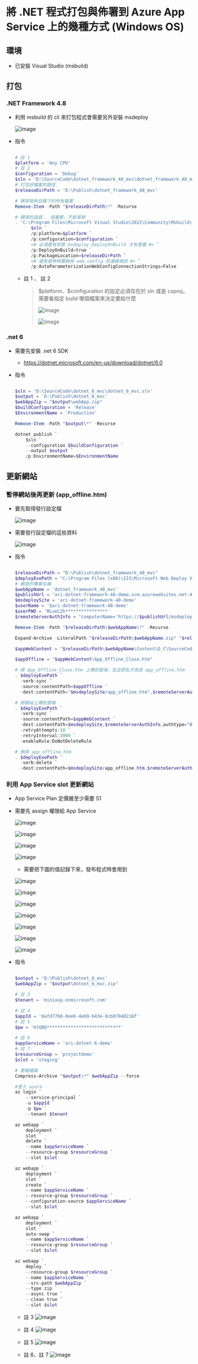 # 將 .NET 程式打包與佈署到 Azure App Service 上的幾種方式 (Windows OS)

## 環境

- 已安裝 Visual Studio (msbuild)

## 打包

### .NET Framework 4.8

- 利用 msbuild 的 cli 來打包程式會需要另外安裝 msdeploy

  ![image](https://user-images.githubusercontent.com/37999690/190894994-8df0f9bc-d398-4ecc-8f23-1b52f25d9305.png)

- 指令

  ```powershell

  # 註 1
  $platform = 'Any CPU'
  # 註 2
  $configuration = 'Debug'
  $sln = 'D:\SourceCode\dotnet_framework_48_mvc\dotnet_framework_48_mvc.sln'
  # 打包好檔案的路徑
  $releaseDirPath = 'D:\Publish\dotnet_framework_48_mvc'

  # 移除發佈目錄下的所有檔案
  Remove-Item -Path "$releaseDirPath\*" -Recurse

  # 開頭的這個 . 很重要，不能拿掉
  . 'C:\Program Files\Microsoft Visual Studio\2022\Community\Msbuild\Current\Bin\MSBuild.exe' `
        $sln `
        /p:platform=$platform `
        /p:configuration=$configuration `
        <# 必須要有安裝 msdeploy DeployOnBuild 才有意義 #> `
        /p:DeployOnBuild=true `
        /p:PackageLocation=$releaseDirPath `
        <# 避免發佈時置換掉 web.config 的連線資訊 #> `
        /p:AutoParameterizationWebConfigConnectionStrings=False

  ```

  - 註 1 、 註 2
    > \$platform、$configuration 的設定必須存在於 sln 或是 csproj，需要看指定 build 哪個檔案來決定要給什麼
    >
    > ![image](https://user-images.githubusercontent.com/37999690/190902988-23095ca3-2136-48f7-9f6f-38a5cacbc155.png)
    >
    > ![image](https://user-images.githubusercontent.com/37999690/190902973-ba6ae06a-e749-4bd8-8639-daeb8a1a722d.png)

### .net 6

- 需要先安裝 .net 6 SDK
  - <https://dotnet.microsoft.com/en-us/download/dotnet/6.0>
- 指令

  ```powershell

  $sln = 'D:\SourceCode\dotnet_6_mvc\dotnet_6_mvc.sln'
  $output = 'D:\Publish\dotnet_6_mvc'
  $webAppZip = "$output\webApp.zip"
  $buildConfiguration = 'Release'
  $EnvironmentName = 'Production'

  Remove-Item -Path "$output\*" -Recurse

  dotnet publish `
      $sln `
      --configuration $buildConfiguration `
      --output $output `
      /p:EnvironmentName=$EnvironmentName

  ```

## 更新網站

### 暫停網站後再更新 (app_offline.htm)

- 要先取得發行設定檔

  ![image](https://user-images.githubusercontent.com/37999690/190939121-ec8ec9fd-f630-4fd1-b382-dfc2122d995d.png)

- 需要發行設定檔的這些資料

  ![image](https://user-images.githubusercontent.com/37999690/190940085-9c160dd8-7a62-4f18-955b-b3033f6bf8f3.png)

- 指令

  ```powershell

  $releaseDirPath = "D:\Publish\dotnet_framework_48_mvc"
  $deployExePath = "C:\Program Files (x86)\IIS\Microsoft Web Deploy V3\msdeploy.exe"
  # 網頁的專案名稱
  $webAppName = 'dotnet_framework_48_mvc'
  $publishUrl = 'ari-dotnet-framework-48-demo.scm.azurewebsites.net:443'
  $msdeploySite = 'ari-dotnet-framework-48-demo'
  $userName = '$ari-dotnet-framework-48-demo'
  $userPWD = 'MLueL2h****************'
  $remoteServerAuthInfo = "computerName='https://$publishUrl/msdeploy.axd?site=$msdeploySite',userName='$userName',password='$userPWD'"

  Remove-Item -Path "$releaseDirPath\$webAppName\*" -Recurse

  Expand-Archive -LiteralPath "$releaseDirPath\$webAppName.zip" "$releaseDirPath\$webAppName"

  $appWebContent = "$releaseDirPath\$webAppName\Content\D_C\SourceCode\$webAppName\$webAppName\obj\Debug\Package\PackageTmp"

  $appOffline = "$appWebContent\App_Offline_Close.htm"

  # 將 App_Offline_Close.htm 上傳到雲端，並且把名子改成 app_offline.htm
  . $deployExePath `
    -verb:sync `
    -source:contentPath=$appOffline `
    -dest:contentPath="$msdeploySite/app_offline.htm",$remoteServerAuthInfo,authtype="Basic",includeAcls="False"

  # 將網站上傳到雲端
  . $deployExePath `
    -verb:sync `
    -source:contentPath=$appWebContent `
    -dest:contentPath=$msdeploySite,$remoteServerAuthInfo,authtype="Basic",includeAcls="False" `
    -retryAttempts:10 `
    -retryInterval:3000 `
    -enableRule:DoNotDeleteRule

  # 刪除 app_offline.htm
  . $deployExePath `
    -verb:delete `
    -dest:contentPath=$msdeploySite/app_offline.htm,$remoteServerAuthInfo,authtype="Basic",includeAcls="False"

  ```

### 利用 App Service slot 更新網站

- App Service Plan 定價層至少需要 S1
- 需要先 assign 權限給 App Service

  ![image](https://user-images.githubusercontent.com/37999690/190944258-f1bccb4a-0196-4d9b-84e7-730ec65680a7.png)

  ![image](https://user-images.githubusercontent.com/37999690/190944370-58da045f-098b-41c2-8391-ce81bf50922b.png)

  ![image](https://user-images.githubusercontent.com/37999690/190944418-66726aaf-eaaa-459f-9b5b-b700782b90bd.png)

  ![image](https://user-images.githubusercontent.com/37999690/190948506-01a4fe5d-d97c-4cb5-ad49-69b54a9a76d7.png)

  - 需要把下圖的值記錄下來，發布程式時會用到

  ![image](https://user-images.githubusercontent.com/37999690/190948645-ef624d24-8d15-4581-aad5-b292df4e4006.png)

  ![image](https://user-images.githubusercontent.com/37999690/190948829-da219d21-7649-48d2-a593-a097e8ef27f7.png)

  ![image](https://user-images.githubusercontent.com/37999690/190948881-2f8a1700-a848-453d-b8ff-63c8f39c94be.png)

  ![image](https://user-images.githubusercontent.com/37999690/190948984-cd00f5de-5413-4007-b9eb-11e1a57bacd1.png)

  ![image](https://user-images.githubusercontent.com/37999690/190949004-624c4fc9-9e2c-4b47-b9b6-08fb10cd9974.png)

  ![image](https://user-images.githubusercontent.com/37999690/190949041-965ee4e3-b45d-4571-9f4e-bb4f960c81c6.png)

  ![image](https://user-images.githubusercontent.com/37999690/190949072-cc519e2e-58af-4ac5-bfd6-a309ccfb6a49.png)

- 指令

  ```powershell

  $output = 'D:\Publish\dotnet_6_mvc'
  $webAppZip = "$output\dotnet_6_mvc.zip"

  # 註 3
  $tenant = 'miniasp.onmicrosoft.com'

  # 註 4
  $appId = '8afd77b8-8ee6-4e69-b43e-8cb07840218f'
  # 註 5
  $pw = 'KtQ8Q****************************'

  # 註 6
  $appServiceName = 'ari-dotnet-6-demo'
  # 註 7
  $resourceGroup = 'projectdemo'
  $slot = 'staging'

  # 壓縮檔案
  Compress-Archive "$output\*" $webAppZip --force

  #登入 azure
  az login `
      --service-principal `
      -u $appId `
      -p $pw `
      --tenant $tenant

  az webapp `
      deployment `
      slot `
      delete `
      --name $appServiceName `
      --resource-group $resourceGroup `
      --slot $slot

  az webapp `
      deployment `
      slot `
      create `
      --name $appServiceName `
      --resource-group $resourceGroup `
      --configuration-source $appServiceName `
      --slot $slot

  az webapp `
      deployment `
      slot `
      auto-swap `
      --name $appServiceName `
      --resource-group $resourceGroup `
      --slot $slot

  az webapp `
      deploy `
      --resource-group $resourceGroup `
      --name $appServiceName `
      --src-path $webAppZip `
      --type zip `
      --async true `
      --clean true `
      --slot $slot

  ```

  - 註 3
    ![image](https://user-images.githubusercontent.com/37999690/190952838-9f848fce-231e-4af1-85aa-808a6ab5e4f6.png)

  - 註 4
    ![image](https://user-images.githubusercontent.com/37999690/190952970-5b34cd7b-ee8a-4f99-9d8c-7cbf356914b6.png)

  - 註 5
    ![image](https://user-images.githubusercontent.com/37999690/190953018-58e93eff-e8ba-456f-b672-7abe0a1b54cf.png)

  - 註 6、註 7
    ![image](https://user-images.githubusercontent.com/37999690/190953082-2f09ffda-cfc4-4bd6-9838-5e3e705b8823.png)
